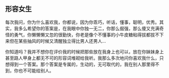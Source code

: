 ## 形容女生

每次我问，你为什么喜欢我，你都说，因为你乖巧，听话，懂事，聪明，优秀。其实，我多么希望你的答案是，在我眼中你独一无二，你那么倔强，那么傻又充满奇怪的勇气，你懒懒懒又忽的很勤快，你老是像个不懂事的小牛皮糖粘得拔都拔不下来但在某些抽风的时候又清醒独立得比男人还男人…

你知道吗？我并不想你在评价我的时候把那些放在我身上也可以，放在你妹妹身上甚至路人甲身上都无不可的形容词堆砌给我听。我那么多次地问你喜欢我什么，只想得到一个答案。那个答案是专属的，生动的，无可取代的，我在别人那里得不到，你也不可能给别人。
